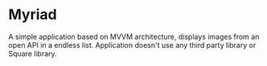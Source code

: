 # Myriad
A simple application based on MVVM architecture, displays images from an open API in a endless list. Application doesn't use any third party library or Square library.
